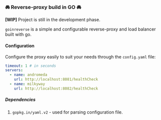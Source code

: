 ### 🚘 Reverse-proxy build in GO 🚘

**[WIP]** Project is still in the development phase.

`goinreverse` is a simple and configurable reverse-proxy and load balancer built with go.

#### Configuration

Configure the proxy easily to suit your needs through the `config.yaml` file:

```yaml
timeout: 1 # in seconds
servers:
  - name: andromeda
    url: http://localhost:8081/healthCheck
  - name: milkyway
    url: http://localhost:8082/healthCheck
```

##### Dependencies

1. `gopkg.in/yaml.v2` - used for parsing configuration file.
